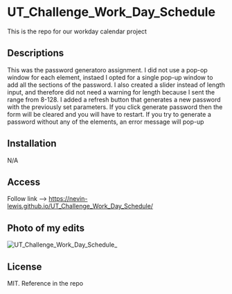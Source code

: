 # UT_Challenge_Work_Day_Schedule
This is the repo for our workday calendar project

## Descriptions
This was the password generatoro assignment. I did not use a pop-op window for each element, instaed I opted for a single pop-up window to add all the sections of the password. I also created a slider instead of length input, and therefore did not need a warning for length because I sent the range from 8-128. I added a refresh button that generates a new password with the previously set parameters. If you click generate password then the form will be cleared and you will have to restart. If you try to generate a password without any of the elements, an error message will pop-up

## Installation
N/A

## Access
Follow link --> https://nevin-lewis.github.io/UT_Challenge_Work_Day_Schedule/
## Photo of my edits

![UT_Challenge_Work_Day_Schedule_](https://user-images.githubusercontent.com/64855834/196079271-fdfa01d9-fde5-400b-9a6b-d8a36e6cbd99.png)



## License 
MIT. Reference in the repo
